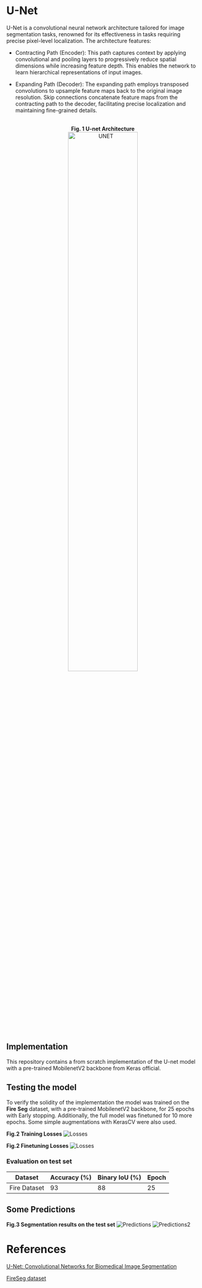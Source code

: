 # U-Net
U-Net is a convolutional neural network architecture tailored for image segmentation tasks, renowned for its effectiveness in tasks requiring precise pixel-level localization. The architecture features:

- Contracting Path (Encoder): This path captures context by applying convolutional and pooling layers to progressively reduce spatial dimensions while increasing feature depth. This enables the network to learn hierarchical representations of input images.

- Expanding Path (Decoder): The expanding path employs transposed convolutions to upsample feature maps back to the original image resolution. Skip connections concatenate feature maps from the contracting path to the decoder, facilitating precise localization and maintaining fine-grained details.

<p align="center">
  <br><strong>Fig. 1 U-net Architecture<br></strong>
  <img src="./readme_images/unet.png" alt="UNET" width="60%">
</p>

## Implementation
This repository contains a from scratch implementation of the U-net model with a pre-trained MobilenetV2 backbone from Keras official.

## Testing the model
To verify the solidity of the implementation the model was trained on the **Fire Seg** dataset, with a pre-trained MobilenetV2 backbone,
for 25 epochs with Early stopping. Additionally, the full model was finetuned for 10 more epochs. Some simple augmentations with KerasCV
were also used.

**Fig.2 Training Losses**
![Losses](./readme_images/training.png)

**Fig.2 Finetuning Losses**
![Losses](./readme_images/finetuning.png)

### Evaluation on test set
| Dataset   | Accuracy (%) | Binary IoU (%)  | Epoch |
|-----------|--------------|-------|---------------|
| Fire Dataset  | 93       | 88    |         25    |


## Some Predictions
**Fig.3 Segmentation results on the test set**
![Predictions](./readme_images/predict1.png)
![Predictions2](./readme_images/predict2.png)


# References
[U-Net: Convolutional Networks for Biomedical Image Segmentation](https://arxiv.org/abs/1505.04597v1)

[FireSeg dataset](https://github.com/hayatkhan8660-maker/Fire_Seg_Dataset)



